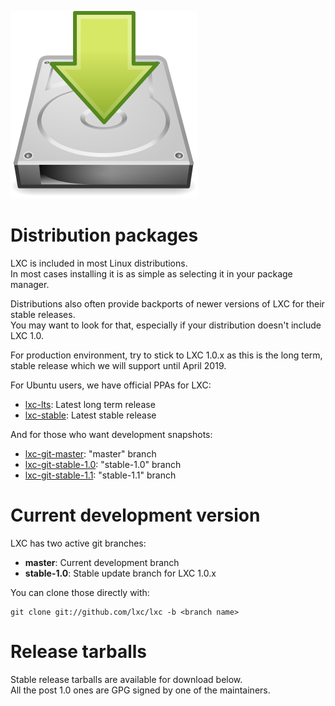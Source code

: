 ![Download icon](/static/img/download.png)
# Distribution packages
LXC is included in most Linux distributions.  
In most cases installing it is as simple as selecting it in your package manager.

Distributions also often provide backports of newer versions of LXC for their stable releases.  
You may want to look for that, especially if your distribution doesn't include LXC 1.0.

For production environment, try to stick to LXC 1.0.x as this is the long term,  
stable release which we will support until April 2019.

For Ubuntu users, we have official PPAs for LXC:

 * [lxc-lts](https://launchpad.net/~ubuntu-lxc/+archive/lxc-lts): Latest long term release
 * [lxc-stable](https://launchpad.net/~ubuntu-lxc/+archive/lxc-stable): Latest stable release

And for those who want development snapshots:

 * [lxc-git-master](https://launchpad.net/~ubuntu-lxc/+archive/lxc-git-master): "master" branch
 * [lxc-git-stable-1.0](https://launchpad.net/~ubuntu-lxc/+archive/lxc-git-stable-1.0): "stable-1.0" branch
 * [lxc-git-stable-1.1](https://launchpad.net/~ubuntu-lxc/+archive/lxc-git-stable-1.1): "stable-1.1" branch

# Current development version

LXC has two active git branches:

 * **master**: Current development branch
 * **stable-1.0**: Stable update branch for LXC 1.0.x

You can clone those directly with:

    git clone git://github.com/lxc/lxc -b <branch name>

# Release tarballs

Stable release tarballs are available for download below.  
All the post 1.0 ones are GPG signed by one of the maintainers.
